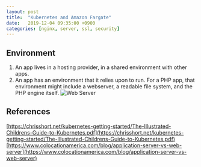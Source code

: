 ```yaml
---
layout: post
title:  "Kubernetes and Amazon Fargate"
date:   2019-12-04 09:35:00 +0900
categories: [nginx, server, ssl, security]
---
```


## Environment
 1. An app lives in a hosting provider, in a shared environment with other apps.
 2. An app has an environment that it relies upon to run. For a PHP app, that environment might include a webserver, a readable file system, and the PHP engine itself.
![Web Server](https://www.colocationamerica.com/images/web-vs-application-server.gif)


## References
[https://chrisshort.net/kubernetes-getting-started/The-Illustrated-Childrens-Guide-to-Kubernetes.pdf](https://chrisshort.net/kubernetes-getting-started/The-Illustrated-Childrens-Guide-to-Kubernetes.pdf)
[https://www.colocationamerica.com/blog/application-server-vs-web-server](https://www.colocationamerica.com/blog/application-server-vs-web-server)
